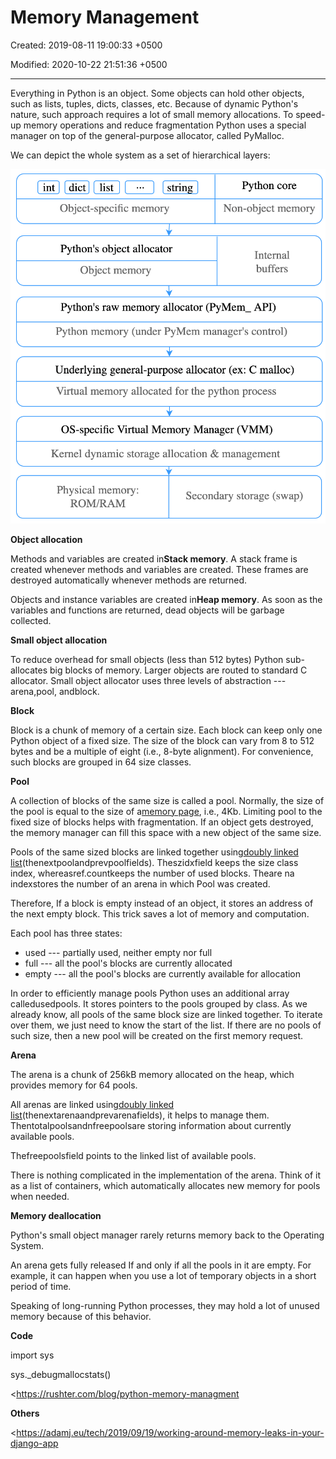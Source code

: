# Memory Management

Created: 2019-08-11 19:00:33 +0500

Modified: 2020-10-22 21:51:36 +0500

---

Everything in Python is an object. Some objects can hold other objects, such as lists, tuples, dicts, classes, etc. Because of dynamic Python's nature, such approach requires a lot of small memory allocations. To speed-up memory operations and reduce fragmentation Python uses a special manager on top of the general-purpose allocator, called PyMalloc.



We can depict the whole system as a set of hierarchical layers:

![int dict list strin Object-specific memory Python's object allocator Object memory Python core Non-object memory Internal buffers Python's raw memory allocator (PyMem_ API) Python memory (under PyMem manager's control) Underlying general-purpose allocator (ex: C malloc) Virtual memory allocated for the python process OS-specific Virtual Memory Manager (VMM) Kernel dynamic storage allocation & management Physical memory: Secondary storage (swap) ROM/RAM ](media/Memory-Management-image1.png)



**Object allocation**

Methods and variables are created in**Stack memory**. A stack frame is created whenever methods and variables are created. These frames are destroyed automatically whenever methods are returned.



Objects and instance variables are created in**Heap memory**. As soon as the variables and functions are returned, dead objects will be garbage collected.



**Small object allocation**

To reduce overhead for small objects (less than 512 bytes) Python sub-allocates big blocks of memory. Larger objects are routed to standard C allocator. Small object allocator uses three levels of abstraction ---arena,pool, andblock.



**Block**

Block is a chunk of memory of a certain size. Each block can keep only one Python object of a fixed size. The size of the block can vary from 8 to 512 bytes and be a multiple of eight (i.e., 8-byte alignment). For convenience, such blocks are grouped in 64 size classes.



**Pool**

A collection of blocks of the same size is called a pool. Normally, the size of the pool is equal to the size of a[memory page](https://en.wikipedia.org/wiki/Page_(computer_memory)), i.e., 4Kb. Limiting pool to the fixed size of blocks helps with fragmentation. If an object gets destroyed, the memory manager can fill this space with a new object of the same size.



Pools of the same sized blocks are linked together using[doubly linked list](https://en.wikipedia.org/wiki/Doubly_linked_list)(thenextpoolandprevpoolfields). Theszidxfield keeps the size class index, whereasref.countkeeps the number of used blocks. Theare na indexstores the number of an arena in which Pool was created.



Therefore, If a block is empty instead of an object, it stores an address of the next empty block. This trick saves a lot of memory and computation.



Each pool has three states:
-   used --- partially used, neither empty nor full
-   full --- all the pool's blocks are currently allocated
-   empty --- all the pool's blocks are currently available for allocation



In order to efficiently manage pools Python uses an additional array calledusedpools. It stores pointers to the pools grouped by class. As we already know, all pools of the same block size are linked together. To iterate over them, we just need to know the start of the list. If there are no pools of such size, then a new pool will be created on the first memory request.



**Arena**

The arena is a chunk of 256kB memory allocated on the heap, which provides memory for 64 pools.



All arenas are linked using[doubly linked list](https://en.wikipedia.org/wiki/Doubly_linked_list)(thenextarenaandprevarenafields), it helps to manage them. Thentotalpoolsandnfreepoolsare storing information about currently available pools.



Thefreepoolsfield points to the linked list of available pools.



There is nothing complicated in the implementation of the arena. Think of it as a list of containers, which automatically allocates new memory for pools when needed.



**Memory deallocation**

Python's small object manager rarely returns memory back to the Operating System.



An arena gets fully released If and only if all the pools in it are empty. For example, it can happen when you use a lot of temporary objects in a short period of time.



Speaking of long-running Python processes, they may hold a lot of unused memory because of this behavior.



**Code**

import sys

sys._debugmallocstats()



<https://rushter.com/blog/python-memory-managment



**Others**

<https://adamj.eu/tech/2019/09/19/working-around-memory-leaks-in-your-django-app

